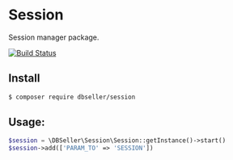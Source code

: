 # Session
Session manager package.

[![Build Status](https://travis-ci.org/DBSeller/Session.svg?branch=master)](https://travis-ci.org/DBSeller/Session)

## Install
```bash
$ composer require dbseller/session
```

## Usage:
```php
$session = \DBSeller\Session\Session::getInstance()->start()
$session->add(['PARAM_TO' => 'SESSION'])
```
